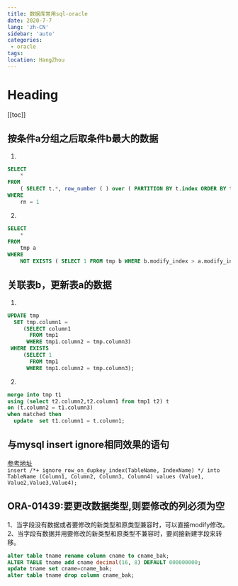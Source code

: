```yaml
---
title: 数据库常用sql-oracle
date: 2020-7-7
lang: 'zh-CN'
sidebar: 'auto'
categories:
 - oracle
tags: 
location: HangZhou
---
```


# Heading
[[toc]]

## 按条件a分组之后取条件b最大的数据
1. 
```sql
SELECT
	* 
FROM
	( SELECT t.*, row_number ( ) over ( PARTITION BY t.index ORDER BY t.modify_index ASC ) rn FROM tmp t ) 
WHERE
	rn = 1
```
2. 
```sql
SELECT
	* 
FROM
	tmp a 
WHERE
	NOT EXISTS ( SELECT 1 FROM tmp b WHERE b.modify_index > a.modify_index AND b.index = a.index );
```

## 关联表b，更新表a的数据
1. 
```sql
UPDATE tmp
  SET tmp.column1 =
     (SELECT column1
       FROM tmp1
      WHERE tmp1.column2 = tmp.column3)
 WHERE EXISTS
     (SELECT 1
       FROM tmp1
      WHERE tmp1.column2 = tmp.column3);
```
2. 
```sql
merge into tmp t1
using (select t2.column2,t2.column1 from tmp1 t2) t
on (t.column2 = t1.column3)
when matched then 
  update  set t1.column1 = t.column1;
```

## 与mysql insert ignore相同效果的语句  
[参考地址](https://docs.oracle.com/cd/E11882_01/server.112/e41084/sql_elements006.htm#CHDEGDDG)  
`insert /*+ ignore_row_on_dupkey_index(TableName, IndexName) */ into TableName (Column1, Column2, Column3, Column4)
values (Value1, Value2,Value3,Value4);`  

## ORA-01439:要更改数据类型,则要修改的列必须为空  
1、当字段没有数据或者要修改的新类型和原类型兼容时，可以直接modify修改。  
2、当字段有数据并用要修改的新类型和原类型不兼容时，要间接新建字段来转移。  
```sql
alter table tname rename column cname to cname_bak;
ALTER TABLE tname add cname decimal(16, 8) DEFAULT 000000000;
update tname set cname=cname_bak;
alter table tname drop column cname_bak;
```